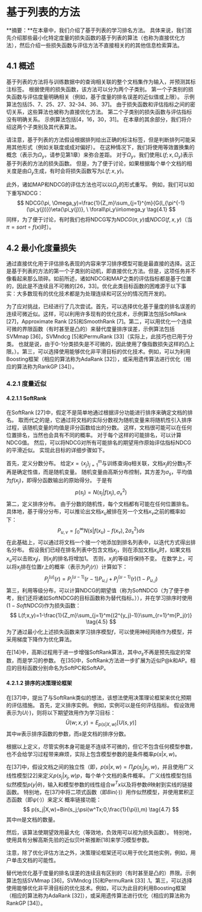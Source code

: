 # 基于列表的方法

**摘要：**在本章中，我们介绍了基于列表的学习排名方法。 具体来说，我们首先介绍那些最小化特定度量的损失函数的基于列表的算法（也称为直接优化方法），然后介绍一些损失函数与评估方法不直接相关的的其他信息检索算法。

## 4.1 概述

基于列表的方法将与训练数据中的查询相关联的整个文档集作为输入，并预测其标注标签。 根据使用的损失函数，该方法可以分为两个子类别。 第一个子类别的损失函数与评估度量明确相关（例如，基于度量的排名误差的近似值或上限）。 示例算法包括[5、7、25、27、32-34、36、37]。 由于损失函数和评估指标之间的密切关系，这些算法也被称为直接优化方法。 第二个子类别的损失函数与评估指标没有明确关系。 示例算法包括[4，16，30，31]。 在本章的其余部分，我们将介绍这两个子类别及其代表算法。

请注意，基于列表的方法假设根据排列给出正确的标注标签，但是判断排列可能采用其他形式（例如关联度或成对偏好）。 在这种情况下，我们将使用等效置换集的概念（表示为$\Omega_y$，请参见第1章）来弥合差距。 对于$\Omega_y$，我们使用$L(f;x,\Omega_y)$表示基于列表的方法的损失函数。 但是，为了便于讨论，如果根据每个单个文档的相关度是由$\Omega_y$生成，有时会将损失函数写为$L(f;x,y)$。

此外，诸如MAP和NDCG的评估方法也可以以$\Omega_y$的形式重写。 例如，我们可以如下重写NDCG：
$$
NDCG(\pi, \Omega_y)=\frac{1}{Z_m}\sum_{j=1}^{m}{G(l_{\pi^{-1}(\pi_y(j))})\eta(\pi_y(j))}, \ \forall\pi_y\in\omega_y \tag{4.1}
$$
同样，为了便于讨论，有时我们也将NDCG写为$NDCG(\pi,y)$或$NDCG(f,x,y)$（当$\pi=sort\ \circ\ f(x)$时）。

## 4.2 最小化度量损失

通过直接优化用于评估排名表现的内容来学习排序模型可能是最直接的选择。这正是基于列表的方法的第一个子类别的动机，即直接优化方法。但是，这项任务并不像看起来那么琐碎。如前所述，诸如NDCG和MAP之类的评估指标都是基于位置的，因此是不连续且不可微的[26，33]。优化此类目标函数的困难源于以下事实：大多数现有的优化技术都是为处理连续和可区分的情况而开发的。

为了应对挑战，已经进行了几次尝试。首先，可以选择优化基于量度的排名误差的连续可微近似。这样，可以利用许多现有的优化技术，示例算法包括SoftRank [27]，Approximate Rank [25]和SmoothRank [7]。第二，可以用优化一个连续可微的界限函数（有时甚至是凸的）来替代度量排序误差，示例算法包括SVMmap [36]，SVMndcg [5]和PermuRank [33]（实际上，此技巧也已用于分类。 也就是说，由于0-1分类损失是不可微的，因此使用了像指数损失这样的凸上限。）。第三，可以选择使用能够优化非平滑目标的优化技术。例如，可以为利用Boosting框架（相应的算法称为AdaRank [32]），或采用遗传算法进行优化（相应的算法称为RankGP [34]）。

### 4.2.1 度量近似

#### 4.2.1.1 SoftRank

在SoftRank [27]中，假定不是简单地通过根据评分功能进行排序来确定文档的排名。 取而代之的是，它通过将文档的实际分数视为随机变量来将随机性引入排序过程，该随机变量的均值是评分函数给出的分数。 这样，文档很可能可以在任何位置排名，当然也会具有不同的概率。 对于每个这样的可能排名，可以计算NDCG值。 然后，可以将NDCG对所有可能排名的期望用作原始评估指标NDCG的平滑近似。 实现此目标的详细步骤如下。

首先，定义分数分布。 给定$x=\{x_j\}_{j=1}^m$与训练查询$q$相关联，文档$x_j$的分数$s_j$不再是确定性值，而是随机变量。 随机变量由高斯分布控制，其方差为$\sigma_s$，平均值为$f(x_j)$，即得分函数输出的原始得分。 于是有
$$
p(s_j)=N(s_j|f(x_j), \sigma_x^2) \tag{4.2}
$$
第二，定义排序分布。 由于分数的随机性，每个文档都有可能在任何位置排名。具体地，基于得分分布，可以推论出文档$x_u$被排在另一个文档$x_v$之前的概率如下：
$$
P_{u,v}=\int_0^\infty{N(s|f(x_u)-f(x_v),2\sigma_s^2)}ds \tag{4.3}
$$
在此基础上，可以通过将文档一个接一个地添加到排名列表中，以迭代方式得出排名分布。 假设我们已经在排名列表中包含文档$x_j$，则在添加文档$x_u$时，如果文档$x_u$可以击败$x_jj$，则$x_j$的排名将增加1。 否则，$x_j$的等级将保持不变。 在数学上，可以将$x_j$排在位置$r$上的概率（表示为$P_j(r)$）计算如下：
$$
P_j^{(u)}(r)=P_j^{(u-1)}(r-1)P_{u,j}+P_j^{(u-1)}(r)(1-P_{u,j}) \tag{4.4}
$$
第三，利用等级分布，可以计算NDCG的期望值（称为SoftNDCG（为了便于参考，我们还将诸如SoftNDCG的目标函数称为替代指标。）），并在学习排序时使用$(1- SoftNDCG)$作为损失函数：
$$
L(f;x,y)=1-\frac{1}{Z_m}\sum_{j=1}^m{(2^{y_j}-1)}\sum_{r=1}^m{P_j(r)} \tag{4.5}
$$
为了通过最小化上述损失函数来学习排序模型$f$，可以使用神经网络作为模型，并采用梯度下降作为优化算法。

在[14]中，高斯过程用于进一步增强SoftRank算法，其中$\sigma_s$不再是预先指定的常数，而是学习的参数。 在[35]中，SoftRank方法进一步扩展为近似P@k和AP。相应的目标函数分别命名为SoftPC和SoftAP。

#### 4.2.1.2 排序的决策理论框架

在[37]中，提出了与SoftRank类似的想法，该想法使用决策理论框架来优化预期的评估措施。 首先，定义排序实例。 例如，实例可以是任何评估指标。 假设效用表示为$U(·)$，则将以下期望效用作为学习目标：
$$
\tilde{U}(w;x,y)=E_{p(s|X,w)}[U(s,y)] \tag{4.6}
$$
其中$w$表示排序函数的参数，而$s$是文档的排序分数。

根据以上定义，尽管实例本身可能是不连续不可微的，但它不包含任何模型参数，也不会给学习过程带来麻烦，实际上包含模型参数的是条件概率$p(s|x,w)$。

在[37]中，假设文档之间的独立性（即，$p(s|x,w)=\Pi_jp(s_j|x_j,w)$，并且使用广义线性模型[22]来定义$p(s_j|x_j,w)p$，每个单个文档的条件概率。 广义线性模型包括似然模型$p(y |\theta)$，输入和模型参数的线性组合$w^Tx$以及将参数$\theta$映射到实线的链接函数。 特别地，在[37]中将二项式函数（即$Bin(·)$）用作似然模型，并使用累积正态函数（即$\psi(·)$）来定义
概率链接功能：
$$
p(s_j|X,w)=Bin(s_j;\psi(w^Tx;0,\frac{1}{\pi}),m) \tag{4.7}
$$
其中$m$是文档的数量。

然后，该算法使期望效用最大化（等效地，负效用可以视为损失函数）。 特别地，使用具有分解高斯先验的近似贝叶斯推断[18]来学习模型参数。

注意，除了优化评估方法之外，决策理论框架还可以用于优化其他实例，例如，用户单击文档的可能性。



替代地优化基于度量的排名误差的连续且有区别的（有时甚至是凸的）界限。示例算法包括SVMmap [36]，SVMndcg [5]和PermuRank [33] .1。第三，可以选择使用能够优化非平滑目标的优化技术。例如，可以为此目的利用Boosting框架（相应的算法称为AdaRank [32]），或采用遗传算法进行优化（相应的算法称为RankGP [34]）。